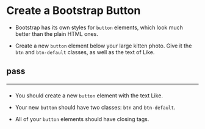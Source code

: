 # Create a Bootstrap Button
* Bootstrap has its own styles for `button` elements, which look much better than the plain HTML ones.

* Create a new `button` element below your large kitten photo. Give it the `btn` and `btn-default` classes, as well as the text of Like.

## pass <hr>
* You should create a new `button` element with the text Like.

* Your new `button` should have two classes: `btn` and `btn-default`.

* All of your `button` elements should have closing tags.
